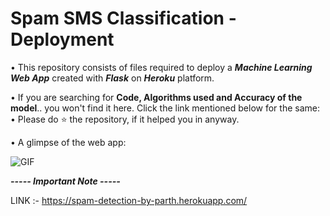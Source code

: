 # Spam SMS Classification - Deployment

• This repository consists of files required to deploy a ___Machine Learning Web App___ created with ___Flask___ on ___Heroku___ platform.



• If you are searching for __Code, Algorithms used and Accuracy of the model__.. you won't find it here. Click the link mentioned below for the same:<br />
• Please do ⭐ the repository, if it helped you in anyway.

• A glimpse of the web app:

![GIF](readme_resources/spam-sms-web-app.gif)

_**----- Important Note -----**_<br />


LINK :- https://spam-detection-by-parth.herokuapp.com/
